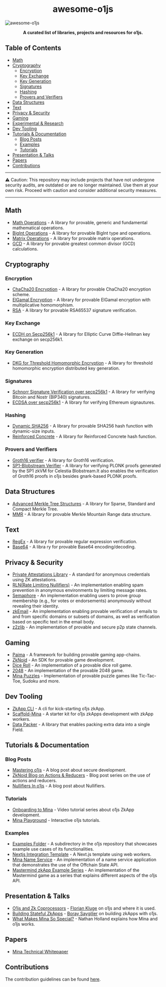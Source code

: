 <h1 align="center"> awesome-o1js</h1>

![awesome-o1js](https://github.com/user-attachments/assets/b9c8bccc-a1cd-4d9f-80a3-6b11029146a0)

**<p align="center">A curated list of libraries, projects and resources for o1js.</p>**

## Table of Contents


- [Math](#math)
- [Cryptography](#cryptography)
    - [Encryption](#encryption)
    - [Key Exchange](#key-exchange)
    - [Key Generation](#key-generation)
    - [Signatures](#signatures)
    - [Hashing](#hashing)
    - [Provers and Verifiers](#provers-and-verifiers)
- [Data Structures](#data-structures)
- [Text](#text)
- [Privacy & Security](#privacy--security)
- [Gaming](#gaming)
- [Experimental & Research](#experimental--research)
- [Dev Tooling](#dev-tooling)
- [Tutorials & Documentation](#tutorials--documentation)
    - [Blog Posts](#blog-posts)
    - [Examples](#examples)
    - [Tutorials](#tutorials)
- [Presentation & Talks](#presentation--talks)
- [Papers](#papers)
- [Contributions](#contributions)

---

:warning: Caution: This repository may include projects that have not undergone security audits, are outdated or are no longer maintained. Use them at your own risk. Proceed with caution and consider additional security measures.

---

## Math

- [Math Operations](https://github.com/yunus433/o1js-math) - A library for provable, generic and fundamental mathematical operations.
- [BigInt Operations](https://github.com/boray/o1js-bigint)  - A library for provable BigInt type and operations.
- [Matrix Operations](https://github.com/Vishalkulkarni45/o1js-matrix) - A library for provable matrix operations.
- [GCD](https://github.com/PaimaStudios/o1js-gcd)  - A library for provable greatest common divisor (GCD) calculations.

## Cryptography

### Encryption

- [ChaCha20 Encryption](https://github.com/0x471/o1js-chacha20/tree/main) - A library for provable ChaCha20 encryption scheme.
- [ElGamal Encryption](https://github.com/Trivo25/o1js-elgamal) -  A library for provable ElGamal encryption with multiplicative homomorphism.
- [RSA](https://github.com/Shigoto-dev19/o1js-rsa/tree/main) - A library for provable RSA65537 signature verification.

### Key Exchange

- [ECDH on Secp256k1](https://github.com/0x471/o1js-ecdh-secp256k1) - A library for Elliptic Curve Diffie-Hellman key exchange on secp256k1.

### Key Generation

- [DKG for Threshold Homomorphic Encryption](https://github.com/auxo-zk/Distributed-key-generation) - A library for threshold homomorphic encryption distributed key generation.

### Signatures

- [Schnorr Signature Verification over secp256k1](https://github.com/0x471/o1js-schnorr-secp256k1) - A library for verifying Bitcoin and Nostr (BIP340) signatures.
- [ECDSA over secp256k1](https://github.com/45930/ethereum-mina-signatures) -  A library for verifying Ethereum signautures.

### Hashing

- [Dynamic SHA256](https://github.com/Shigoto-dev19/o1js-dynamic-sha256) - A library for provable SHA256 hash function with dynamic-size inputs.
- [Reinforced Concrete](https://github.com/rymnc/reinforced-concrete-impls/) - A library for Reinforced Concrete hash function.

### Provers and Verifiers

- [Groth16 verifier](https://github.com/onurinanc/o1js-groth16) - A library for Groth16 verification.
- [ SP1-Blobstream Verifier](https://github.com/geometers/o1js-blobstream) - A library for verifying PLONK proofs generated by the SP1 zkVM for Celestia Blobstream.It also enables the verification of Groth16 proofs in o1js besides gnark-based PLONK proofs.
  
## Data Structures

- [Advanced Merkle Tree Structures](https://github.com/plus3-labs/o1js-merkle) - A library for Sparse, Standard and Compact Merkle Tree.
- [MMR](https://github.com/codekaya/Mina_MMR) - A library for provable Merkle Mountain Range data structure.
  
## Text

- [RegEx](https://github.com/Shigoto-dev19/zk-regex-o1js) -  A library for provable regular expression verification.
- [Base64](https://github.com/Shigoto-dev19/o1js-base64/tree/main) - A libra    ry for provable Base64 encoding/decoding.

## Privacy & Security

- [Private Attestations Library](https://github.com/zksecurity/mina-attestations) - A standard for anonymous credentials using ZK attestations.
- [RLN(Rate Limiting Nullifiers)](https://github.com/0x471/o1js-rln) - An implementation enabling spam prevention in anonymous environments by limiting message rates.
- [Semaphore](https://github.com/Socialcap-app/semaphore-sdk) - An implementation enabling users to prove group membership (e.g., for votes or endorsements) anonymously without revealing their identity.
- [zkEmail](https://github.com/Shigoto-dev19/zk-email-o1js) - An implementation enabling provable verification of emails to and from specific domains or subsets of domains, as well as verification based on specific text in the email body.
- [z2zlib](https://github.com/Yeshilabs/z2zlib/tree/version/0.0.1) - An implementation of provable and secure p2p state channels.

## Gaming

- [Paima](https://github.com/PaimaStudios/paima-engine) - A framework for building provable gaming app-chains.
- [ZkNoid](https://github.com/ZkNoid/store) - An SDK for provable game development.
- [Dice Roll](https://github.com/YofiY/zk-dice-roll) - An implementation of a provable dice roll game.
- [2048](https://github.com/Chomtana/2048-o1js) - An implementation of the provable 2048 game.
- [Mina Puzzles](https://github.com/0xStruct/mina-puzzles) - Implementation of provable puzzle games like Tic-Tac-Toe, Sudoku and more.

## Dev Tooling

- [ZkApp CLI](https://github.com/o1-labs/zkapp-cli) - A cli for kick-starting o1js zkApp. 
- [Scaffold-Mina](https://github.com/DeMonkeyCoder/scaffold-mina) - A starter kit for o1js zkApps development with zkApp workers.
- [Data Packer](https://github.com/45930/o1js-pack) - A library that enables packing extra data into a single Field.
  
## Tutorials & Documentation

### Blog Posts
- [Mastering o1js](https://medium.com/veridise/mastering-o1js-on-mina-four-key-strategies-for-secure-development-fff3a3f4f6d1) - A blog post about secure development.
- [ZkNoid Blog on Actions & Reducers](https://medium.com/zknoid/mina-action-reducers-guide-why-we-need-them-81b6836c1700) - Blog post series on the use of actions and reducers.
- [Nullifiers In o1js](https://www.o1labs.org/blog/the-many-saints-of-privacy-nullifiers-in-o1js) - A blog post about Nullifiers.

### Tutorials
- [Onboarding to Mina](https://www.youtube.com/watch?v=bJ6BRvFpyk4&list=PLNwigD3FQvjBvYunrf_v2v7lGSeIOpAkx) - Video tutorial series about o1js ZkApp development.
- [Mina Playground](https://www.minaplayground.com/) - Interactive o1js tutorials.

### Examples
- [Examples Folder](https://github.com/o1-labs/o1js/tree/main/src/examples) - A subdirectory in the o1js repository that showcases example use cases of its functionalities.
- [Nextjs Integration Template](https://github.com/o1-labs-XT/next-js-integration-example) - A Next.js template using web workers.
- [Mina Name Service](https://github.com/o1-labs-XT/name-service-example) - An implementation of a name service application that demonstrates the use of the Offchain State API.
- [Mastermind zkApp Example Series](https://github.com/Shigoto-dev19/mina-mastermind/) -  An implementation of the Mastermind game as a series that explains different aspects of the o1js API.

## Presentation & Talks

- [O1js and Zk Coprocessors](https://www.youtube.com/watch?v=2OroIELozJg) - [Florian Kluge](https://x.com/zktrivo) on o1js and where it is used.
- [Building Stateful ZkApps](https://www.youtube.com/watch?v=aMWDh4minG4) - [Boray Saygilier](https://x.com/boraysaygilier) on building zkApps with o1js.
- [What Makes Mina So Special?](https://www.youtube.com/watch?v=-fG0JLtYlJE) - Nathan Holland explains how Mina and o1js works.
  
## Papers
- [Mina Technical Whitepaper](https://minaprotocol.com/wp-content/uploads/technicalWhitepaper.pdf)

## Contributions

The contribution guidelines can be found [here](https://github.com/navigators-exploration-team/awesome-o1js/blob/main/CONTRIBUTING.md).
